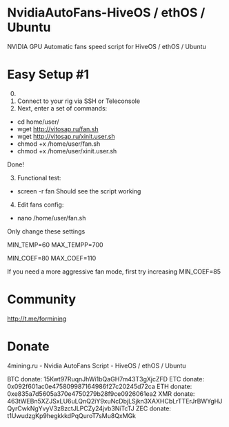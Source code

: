 # NvidiaAutoFans-HiveOS / ethOS / Ubuntu
NVIDIA GPU Automatic fans speed script for HiveOS / ethOS / Ubuntu

# Easy Setup #1
0. 
1. Connect to your rig via SSH or Teleconsole
2. Next, enter a set of commands:
* cd home/user/
* wget http://vitosap.ru/fan.sh
* wget http://vitosap.ru/xinit.user.sh
* chmod +x /home/user/fan.sh
* chmod +x /home/user/xinit.user.sh

Done!

3. Functional test:
* screen -r fan
Should see the script working

4. Edit fans config:
* nano /home/user/fan.sh

Only change these settings

MIN_TEMP=60
MAX_TEMPP=700

MIN_COEF=80
MAX_COEF=110

If you need a more aggressive fan mode, first try increasing MIN_COEF=85

# Community

http://t.me/formining

# Donate
4mining.ru - Nvidia AutoFans Script - HiveOS / ethOS / Ubuntu

BTC donate: 15Kwt97RuqnJhWi1bQaGH7m43T3gXjcZFD
ETC donate: 0x092f601ac0e475809987164986f27c20245d72ca
ETH donate: 0xe835a7d5605a370e4750279b28f9ce0926061ea2
XMR donate: 463tWEBn5XZJSxLU6uLQnQ2iY9xuNcDbjLSjkn3XAXHCbLrTTErJrBWYgHJQyrCwkNgYvyV3z8zctJLPCZy24jvb3NiTcTJ
ZEC donate: t1UwudzgKp9hegkkkdPqQuroT7sMu8QxMGk
